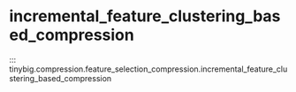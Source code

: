 # incremental_feature_clustering_based_compression

::: tinybig.compression.feature_selection_compression.incremental_feature_clustering_based_compression